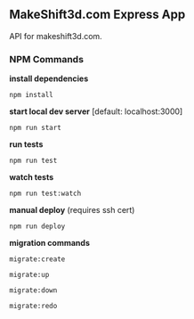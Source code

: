 ## MakeShift3d.com Express App
API for makeshift3d.com.

### NPM Commands ###

**install dependencies**

`npm install`

**start local dev server** [default: localhost:3000]

`npm run start`

**run tests**

`npm run test`

**watch tests**

`npm run test:watch`

**manual deploy** (requires ssh cert)

`npm run deploy`

**migration commands**

`migrate:create`

`migrate:up`

`migrate:down`

`migrate:redo`